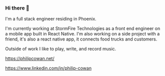### Hi there 👋

I'm a full stack engineer residing in Phoenix.

I'm currently working at StormFire Technologies as a front end engineer on a mobile app built in React Native.
I'm also working on a side project with a friend, it's also a react native app, it connects food trucks and customers.

Outside of work I like to play, write, and record music. 


https://philipcowan.net/

https://www.linkedin.com/in/philip-cowan
